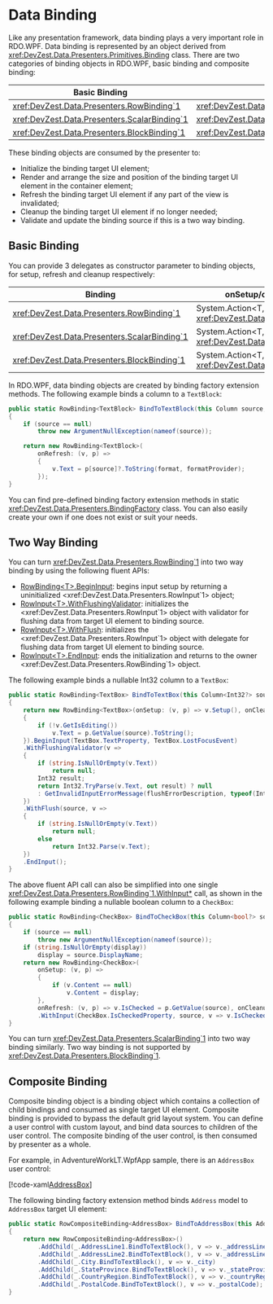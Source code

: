# Data Binding

Like any presentation framework, data binding plays a very important role in RDO.WPF. Data binding is represented by an object derived from <xref:DevZest.Data.Presenters.Primitives.Binding> class. There are two categories of binding objects in RDO.WPF, basic binding and composite binding:

| Basic Binding | Composite Binding | Binding Context |
|---------------|-------------------|-----------------|
| <xref:DevZest.Data.Presenters.RowBinding`1> | <xref:DevZest.Data.Presenters.RowCompositeBinding`1> | <xref:DevZest.Data.Presenters.RowPresenter> |
| <xref:DevZest.Data.Presenters.ScalarBinding`1> | <xref:DevZest.Data.Presenters.ScalarCompositeBinding`1> | <xref:DevZest.Data.Presenters.ScalarPresenter> |
| <xref:DevZest.Data.Presenters.BlockBinding`1> | <xref:DevZest.Data.Presenters.BlockCompositeBinding`1> | <xref:DevZest.Data.Presenters.BlockPresenter> |

These binding objects are consumed by the presenter to:

* Initialize the binding target UI element;
* Render and arrange the size and position of the binding target UI element in the container element;
* Refresh the binding target UI element if any part of the view is invalidated;
* Cleanup the binding target UI element if no longer needed;
* Validate and update the binding source if this is a two way binding.

## Basic Binding

You can provide 3 delegates as constructor parameter to binding objects, for setup, refresh and cleanup respectively:

| Binding | onSetup/onRefresh/onCleanup |
|---------|-----------------------------|
| <xref:DevZest.Data.Presenters.RowBinding`1> | System.Action<T, <xref:DevZest.Data.Presenters.RowPresenter>> |
| <xref:DevZest.Data.Presenters.ScalarBinding`1> | System.Action<T, <xref:DevZest.Data.Presenters.ScalarPresenter>> |
| <xref:DevZest.Data.Presenters.BlockBinding`1> | System.Action<T, <xref:DevZest.Data.Presenters.BlockPresenter>> |

In RDO.WPF, data binding objects are created by binding factory extension methods. The following example binds a column to a `TextBlock`:

```cs
public static RowBinding<TextBlock> BindToTextBlock(this Column source, string format = null, IFormatProvider formatProvider = null)
{
    if (source == null)
        throw new ArgumentNullException(nameof(source));

    return new RowBinding<TextBlock>(
        onRefresh: (v, p) =>
        {
            v.Text = p[source]?.ToString(format, formatProvider);
        });
}
```

You can find pre-defined binding factory extension methods in static <xref:DevZest.Data.Presenters.BindingFactory> class. You can also easily create your own if one does not exist or suit your needs.

## Two Way Binding

You can turn <xref:DevZest.Data.Presenters.RowBinding`1> into two way binding by using the following fluent APIs:

* [RowBinding\<T\>.BeginInput](xref:DevZest.Data.Presenters.RowBinding`1.BeginInput*): begins input setup by returning a uninitialized <xref:DevZest.Data.Presenters.RowInput`1> object;
* [RowInput\<T\>.WithFlushingValidator](xref:DevZest.Data.Presenters.RowInput`1.WithFlushingValidator*): initializes the <xref:DevZest.Data.Presenters.RowInput`1> object with validator for flushing data from target UI element to binding source.
* [RowInput\<T\>.WithFlush](xref:DevZest.Data.Presenters.RowInput`1.WithFlush*): initializes the <xref:DevZest.Data.Presenters.RowInput`1> object with delegate for flushing data from target UI element to binding source.
* [RowInput\<T\>.EndInput](xref:DevZest.Data.Presenters.RowInput`1.EndInput*): ends the initialization and returns to the owner <xref:DevZest.Data.Presenters.RowBinding`1> object.

The following example binds a nullable Int32 column to a `TextBox`:

```cs
public static RowBinding<TextBox> BindToTextBox(this Column<Int32?> source, string flushErrorDescription = null)
{
    return new RowBinding<TextBox>(onSetup: (v, p) => v.Setup(), onCleanup: (v, p) => v.Cleanup(), onRefresh: (v, p) =>
    {
        if (!v.GetIsEditing())
            v.Text = p.GetValue(source).ToString();
    }).BeginInput(TextBox.TextProperty, TextBox.LostFocusEvent)
    .WithFlushingValidator(v =>
    {
        if (string.IsNullOrEmpty(v.Text))
            return null;
        Int32 result;
        return Int32.TryParse(v.Text, out result) ? null
        : GetInvalidInputErrorMessage(flushErrorDescription, typeof(Int32));
    })
    .WithFlush(source, v =>
    {
        if (string.IsNullOrEmpty(v.Text))
            return null;
        else
            return Int32.Parse(v.Text);
    })
    .EndInput();
}
```

The above fluent API call can also be simplified into one single <xref:DevZest.Data.Presenters.RowBinding`1.WithInput*> call, as shown in the following example binding a nullable boolean column to a `CheckBox`:

```cs
public static RowBinding<CheckBox> BindToCheckBox(this Column<bool?> source, string display = null)
{
    if (source == null)
        throw new ArgumentNullException(nameof(source));
    if (string.IsNullOrEmpty(display))
        display = source.DisplayName;
    return new RowBinding<CheckBox>(
        onSetup: (v, p) =>
        {
            if (v.Content == null)
                v.Content = display;
        },
        onRefresh: (v, p) => v.IsChecked = p.GetValue(source), onCleanup: null)
        .WithInput(CheckBox.IsCheckedProperty, source, v => v.IsChecked);
}
```

You can turn <xref:DevZest.Data.Presenters.ScalarBinding`1> into two way binding similarly. Two way binding is not supported by <xref:DevZest.Data.Presenters.BlockBinding`1>.

## Composite Binding

Composite binding object is a binding object which contains a collection of child bindings and consumed as single target UI element. Composite binding is provided to bypass the default grid layout system. You can define a user control with custom layout, and bind data sources to children of the user control. The composite binding of the user control, is then consumed by presenter as a whole.

For example, in AdventureWorkLT.WpfApp sample, there is an `AddressBox` user control:

[!code-xaml[AddressBox](../../../../samples/AdventureWorksLT.WpfApp/AddressBox.xaml)]

The following binding factory extension method binds `Address` model to `AddressBox` target UI element:

```cs
public static RowCompositeBinding<AddressBox> BindToAddressBox(this Address _)
{
    return new RowCompositeBinding<AddressBox>()
        .AddChild(_.AddressLine1.BindToTextBlock(), v => v._addressLine1)
        .AddChild(_.AddressLine2.BindToTextBlock(), v => v._addressLine2)
        .AddChild(_.City.BindToTextBlock(), v => v._city)
        .AddChild(_.StateProvince.BindToTextBlock(), v => v._stateProvince)
        .AddChild(_.CountryRegion.BindToTextBlock(), v => v._countryRegion)
        .AddChild(_.PostalCode.BindToTextBlock(), v => v._postalCode);
}
```
